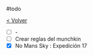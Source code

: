 #todo

[< Volver](Tareas)

- [ ] \- 
- [ ] Crear reglas del munchkin
- [x] No Mans Sky : Expedición 17